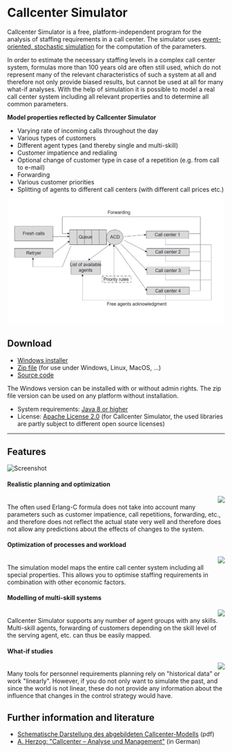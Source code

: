# Callcenter Simulator

Callcenter Simulator is a free, platform-independent program for the analysis of staffing requirements in a call center. The simulator uses [event-oriented, stochastic simulation](https://en.wikipedia.org/wiki/Discrete-event_simulation "Wikipedia") for the computation of the parameters.

In order to estimate the necessary staffing levels in a complex call center system, formulas more than 100 years old are often still used, which do not represent many of the relevant characteristics of such a system at all and therefore not only provide biased results, but cannot be used at all for many what-if analyses. With the help of simulation it is possible to model a real call center system including all relevant properties and to determine all common parameters.

**Model properties reflected by Callcenter Simulator**

* Varying rate of incoming calls throughout the day
* Various types of customers
* Different agent types (and thereby single and multi-skill)
* Customer impatience and redialing
* Optional change of customer type in case of a repetition (e.g. from call to e-mail)
* Forwarding
* Various customer priorities
* Splitting of agents to different call centers (with different call prices etc.)

![Model](Images/Model_en.gif)

## Download

* [Windows installer](https://github.com/A-Herzog/Callcenter-Simulator/releases/latest/download/CallcenterSimulatorSetup.exe)
* [Zip file](https://github.com/A-Herzog/Callcenter-Simulator/releases/latest/download/CallcenterSimulator.zip) (for use under Windows, Linux, MacOS, ...)
* [Source code](https://github.com/A-Herzog/Callcenter-Simulator/releases/latest/)

The Windows version can be installed with or without admin rights. The zip file version can be used on any platform without installation.

* System requirements: [Java 8 or higher](https://adoptopenjdk.net/ "Download Java from adoptopenjdk.net")
* License: [Apache License 2.0](https://opensource.org/licenses/Apache-2.0) (for Callcenter Simulator, the used libraries are partly subject to different open source licenses)

---

## Features

![Screenshot](https://raw.githubusercontent.com/A-Herzog/Mini-Callcenter-Simulator/master/Images/Screenshot_en.png)

#### Realistic planning and optimization

[<img src="https://raw.githubusercontent.com/A-Herzog/Mini-Callcenter-Simulator/master/Images/Screenshot_en_editor.png" style="float: right; max-width: 30%; padding-left: 5px;">](https://raw.githubusercontent.com/A-Herzog/Mini-Callcenter-Simulator/master/Images/Screenshot_en_editor.png "Click for large view")  
The often used Erlang-C formula does not take into account many parameters such as customer impatience, call repetitions, forwarding, etc., and therefore does not reflect the actual state very well and therefore does not allow any predictions about the effects of changes to the system.
<br clear="both">

#### Optimization of processes and workload

[<img src="https://raw.githubusercontent.com/A-Herzog/Mini-Callcenter-Simulator/master/Images/Screenshot_en_optimizer.png" style="float: right; max-width: 30%; padding-left: 5px;">](https://raw.githubusercontent.com/A-Herzog/Mini-Callcenter-Simulator/master/Images/Screenshot_en_optimizer.png "Click for large view")  
The simulation model maps the entire call center system including all special properties. This allows you to optimise staffing requirements in combination with other economic factors.
<br clear="both">

#### Modelling of multi-skill systems

[<img src="https://raw.githubusercontent.com/A-Herzog/Mini-Callcenter-Simulator/master/Images/Screenshot_en_skills.png" style="float: right; max-width: 30%; padding-left: 5px;">](https://raw.githubusercontent.com/A-Herzog/Mini-Callcenter-Simulator/master/Images/Screenshot_en_skills.png "Click for large view")  
Callcenter Simulator supports any number of agent groups with any skills. Multi-skill agents, forwarding of customers depending on the skill level of the serving agent, etc. can thus be easily mapped.
<br clear="both">

#### What-if studies

[<img src="https://raw.githubusercontent.com/A-Herzog/Mini-Callcenter-Simulator/master/Images/Screenshot_en_statistics.png" style="float: right; max-width: 30%; padding-left: 5px;">](https://raw.githubusercontent.com/A-Herzog/Mini-Callcenter-Simulator/master/Images/Screenshot_en_statistics.png "Click for large view")  
Many tools for personnel requirements planning rely on "historical data" or work "linearly". However, if you do not only want to simulate the past, and since the world is not linear, these do not provide any information about the influence that changes in the control strategy would have.
<br clear="both">

## Further information and literature

* [Schematische Darstellung des abgebildeten Callcenter-Modells](https://a-herzog.github.io/Callcenter-Simulator/CallcenterSimulatorModell_en.pdf) (pdf)
* [A. Herzog: "Callcenter – Analyse und Management"](https://www.springer.com/de/book/9783658183080)  (in German)
